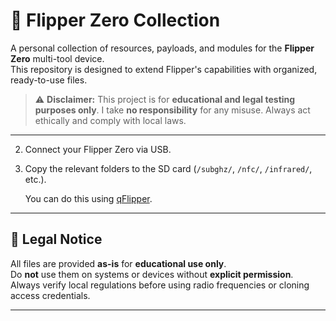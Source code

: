 # 🐬 Flipper Zero Collection

A personal collection of resources, payloads, and modules for the **Flipper Zero** multi-tool device.  
This repository is designed to extend Flipper's capabilities with organized, ready-to-use files.

> ⚠️ **Disclaimer:** This project is for **educational and legal testing purposes only**. I take **no responsibility** for any misuse. Always act ethically and comply with local laws.

---

2. Connect your Flipper Zero via USB.

3. Copy the relevant folders to the SD card (`/subghz/`, `/nfc/`, `/infrared/`, etc.).

   You can do this using [qFlipper](https://flipperzero.one/update).
   
---

## 📄 Legal Notice

All files are provided **as-is** for **educational use only**.  
Do **not** use them on systems or devices without **explicit permission**.  
Always verify local regulations before using radio frequencies or cloning access credentials.

---
```
